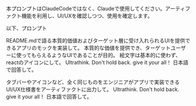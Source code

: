 本プロンプトはClaudeCodeではなく、Claudeで使用してください。アーティファクト機能を利用し、UI/UXを確認しつつ、使用を確定します。

以下、プロンプト

README.mdで語る本質的価値およびターゲット層に受け入れられるUIを提供できるアプリのモックを実装して。
本質的な価値を提供でき、ターゲットユーザーに使ってもらえるようなUIであることが目的。
絵文字は基本的に使わず、reactのアイコンにして。
Ultrathink. Don't hold back. give it your all！ 日本語で回答して。



タブバーやアイコンなど、全く同じものをエンジニアがアプリで実装できるUI/UX仕様書をアーティファクトに出力して。
Ultrathink. Don't hold back. give it your all！ 日本語で回答して。
